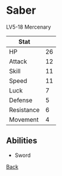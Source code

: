 # Saber

LV5-18 Mercenary

| Stat       | <!-- --> |
| ---------- | -------- |
| HP         | 26       |
| Attack     | 12       |
| Skill      | 11       |
| Speed      | 11       |
| Luck       | 7        |
| Defense    | 5        |
| Resistance | 6        |
| Movement   | 4        |

## Abilities

- Sword

[Back](../README.md)
